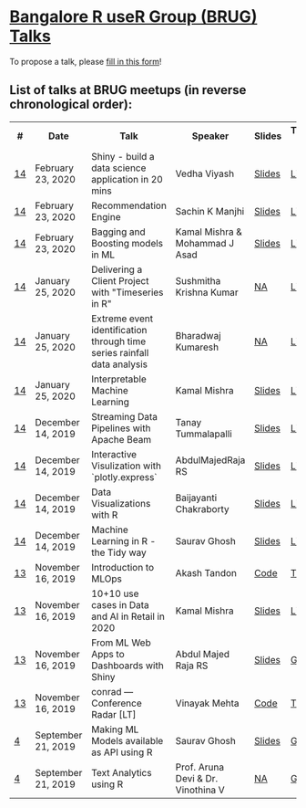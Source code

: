 # [Bangalore R useR Group (BRUG) Talks](https://www.meetup.com/BengaluRu-use-R-gRoup/)

To propose a talk, please [fill in this form](https://forms.gle/NoidzspucV4rveF5A)!

## List of talks at BRUG meetups (in reverse chronological order):

<table>
  <tr>
    <th>#</th>
    <th>Date</th>
    <th>Talk</th>
    <th>Speaker</th>
    <th>Slides</th>
    <th>Twitter/GitHub/LinkedIn handle</th>
    <th>YouTube URL</th>
  </tr>
  <tr>
    <td><a href="https://www.meetup.com/BengaluRu-use-R-gRoup/events/268610342/">14</a></td>
    <td>February 23, 2020</td>
    <td>Shiny - build a data science application in 20 mins</td>
    <td>Vedha Viyash</td>
    <td><a href="https://github.com/vedhav/BRUG/blob/master/Shiny%20an%20essential%20tool.pdf">Slides</a></td>
    <td><a href="https://www.linkedin.com/in/vedha-viyash-4014b4102/">Linkedin</a></td>
    <td></td>
  </tr>  
  <tr>
    <td><a href="https://www.meetup.com/BengaluRu-use-R-gRoup/events/268610342/">14</a></td>
    <td>February 23, 2020</td>
    <td>Recommendation Engine</td>
    <td>Sachin K Manjhi </td>
    <td><a href="https://docs.google.com/presentation/d/1vst7kJnBCVrdqw2_6__aZbWsGdeU9ulWnklSDMUjLpQ/edit?usp=sharing">Slides</a></td>
    <td><a href="https://www.linkedin.com/in/sachinkumar01/">Linkedin</a></td>
    <td></td>
  </tr>  
  <tr>
    <td><a href="https://www.meetup.com/BengaluRu-use-R-gRoup/events/268610342/">14</a></td>
    <td>February 23, 2020</td>
    <td>Bagging and Boosting models in ML</td>
    <td>Kamal Mishra & Mohammad J Asad</td>
    <td><a href="https://github.com/kkm24132/BRUG/blob/master/Bagging_Boosting_in_R.pdf">Slides</a></td>
    <td><a href="https://www.linkedin.com/in/kamalmishra07/">Linkedin</a></td>
    <td></td>
  </tr>  
  <tr>
    <td><a href="https://www.meetup.com/BengaluRu-use-R-gRoup/events/267986648/">14</a></td>
    <td>January 25, 2020</td>
    <td>Delivering a Client Project with "Timeseries in R"</td>
    <td>Sushmitha Krishna Kumar</td>
    <td><a href="">NA</a></td>
    <td><a href="https://www.linkedin.com/in/sushmitha-krishna-kumar-8a7385122/">Linkedin</a></td>
    <td></td>
  </tr>  
  <tr>
    <td><a href="https://www.meetup.com/BengaluRu-use-R-gRoup/events/267986648/">14</a></td>
    <td>January 25, 2020</td>
    <td>Extreme event identification through time series rainfall data analysis</td>
    <td>Bharadwaj Kumaresh</td>
    <td><a href="">NA</a></td>
    <td><a href="https://www.linkedin.com/in/ttanay/">Linkedin</a></td>
    <td></td>
  </tr>  
  <tr>
    <td><a href="https://www.meetup.com/BengaluRu-use-R-gRoup/events/267986648/">14</a></td>
    <td>January 25, 2020</td>
    <td>Interpretable Machine Learning</td>
    <td>Kamal Mishra</td>
    <td><a href="https://github.com/kkm24132/BRUG/blob/master/ML_Interpretability.pdf">Slides</a></td>
    <td><a href="https://www.linkedin.com/in/kamalmishra07/">Linkedin</a></td>
    <td></td>
  </tr>  
  
  <tr>
    <td><a href="https://www.meetup.com/BengaluRu-use-R-gRoup/events/266846390/">14</a></td>
    <td>December 14, 2019</td>
    <td>Streaming Data Pipelines with Apache Beam</td>
    <td>Tanay Tummalapalli</td>
    <td><a href="https://docs.google.com/presentation/d/1vst7kJnBCVrdqw2_6__aZbWsGdeU9ulWnklSDMUjLpQ/edit?usp=sharing">Slides</a></td>
    <td><a href="https://www.linkedin.com/in/ttanay/">Linkedin</a></td>
    <td></td>
  </tr>  
  
  <tr>
    <td><a href="https://www.meetup.com/BengaluRu-use-R-gRoup/events/266846390/">14</a></td>
    <td>December 14, 2019</td>
    <td>Interactive Visulization with `plotly.express`</td>
    <td>AbdulMajedRaja RS</td>
    <td><a href="https://amrrs.github.io/Interactive-Viz-Plotly-Express/presentation.html">Slides</a></td>
    <td><a href="https://www.linkedin.com/in/amrrs/">Linkedin</a></td>
    <td></td>
  </tr>  
  
  <tr>
    <td><a href="https://www.meetup.com/BengaluRu-use-R-gRoup/events/266846390/">14</a></td>
    <td>December 14, 2019</td>
    <td>Data Visualizations with R</td>
    <td>Baijayanti Chakraborty</td>
    <td><a href="https://www.slideshare.net/BaijayantiChakrabort3/data-visualization-206264770">Slides</a></td>
    <td><a href="https://www.linkedin.com/in/baijayanti-chakraborty/">Linkedin</a></td>
    <td></td>
  </tr>  
  
  <tr>
    <td><a href="https://www.meetup.com/BengaluRu-use-R-gRoup/events/266846390/">14</a></td>
    <td>December 14, 2019</td>
    <td>Machine Learning in R - the Tidy way</td>
    <td>Saurav Ghosh</td>
    <td><a href="https://github.com/sauravg94/tidymodels-brug">Slides</a></td>
    <td><a href="https://www.linkedin.com/in/saurav-ghosh-1311214/">Linkedin</a></td>
    <td></td>
  </tr>  
  <tr>
    <td><a href="https://www.meetup.com/BengaluRu-use-R-gRoup/events/266412725/">13</a></td>
    <td>November 16, 2019</td>
    <td>Introduction to MLOps</td>
    <td>Akash Tandon</td>
    <td><a href="https://github.com/analyticalmonk/foobar">Code</a></td>
    <td><a href="https://twitter.com/AkashTandon">Twitter</a></td>
    <td><a href="">NA</a></td>
  </tr>
  <tr>
    <td><a href="https://www.meetup.com/BengaluRu-use-R-gRoup/events/266412725/">13</a></td>
    <td>November 16, 2019</td>
    <td>10+10 use cases in Data and AI in Retail in 2020</td>
    <td>Kamal Mishra</td>
    <td><a href="https://speakerdeck.com/kkm_007/10-plus-10-use-cases-in-data-and-ai-for-retail-in-2020">Slides</a></td>
    <td><a href="https://www.linkedin.com/in/kamalmishra07/">Linkedin</a></td>
    <td><a href="">NA</a></td>
  </tr>
  <tr>
    <td><a href="https://www.meetup.com/BengaluRu-use-R-gRoup/events/266412725/">13</a></td>
    <td>November 16, 2019</td>
    <td>From ML Web Apps to Dashboards with Shiny </td>
    <td>Abdul Majed Raja RS</td>
    <td><a href="https://speakerdeck.com/amrrs/from-ml-web-apps-to-dashboards-r-with-shiny">Slides</a></td>
    <td><a href="https://github.com/amrrs">GitHub</a></td>
    <td><a href="">NA</a></td>
  </tr>
  <tr>
    <td><a href="https://www.meetup.com/BengaluRu-use-R-gRoup/events/266412725/">13</a></td>
    <td>November 16, 2019</td>
    <td>conrad — Conference Radar [LT]</td>
    <td>Vinayak Mehta</td>
    <td><a href="https://github.com/vinayak-mehta/conrad">Code</a></td>
    <td><a href="https://twitter.com/vortex_ape">Twitter</a></td>
    <td><a href="">NA</a></td>
  </tr>
  <tr>
    <td><a href="https://www.meetup.com/BengaluRu-use-R-gRoup/events/264863223/">4</a></td>
    <td>September 21, 2019</td>
    <td>Making ML Models available as API using R</td>
    <td>Saurav Ghosh</td>
    <td><a href="https://github.com/sauravg94/plumber-brug">Slides</a></td>
    <td><a href="https://github.com/sauravg94">GitHub</a></td>
    <td><a href="https://www.youtube.com/watch?v=6ZGefYmiQDI">YouTube</a></td>
  </tr>
   <tr>
    <td><a href="https://www.meetup.com/BengaluRu-use-R-gRoup/events/264863223/">4</a></td>
    <td>September 21, 2019</td>
    <td>Text Analytics using R</td>
    <td>Prof. Aruna Devi & Dr. Vinothina V</td>
    <td><a href="">NA</a></td>
    <td><a href="">GitHub</a></td>
    <td><a href="https://www.youtube.com/watch?v=fC2BKrutF2c">YouTube</a></td>
  </tr>

</table>

